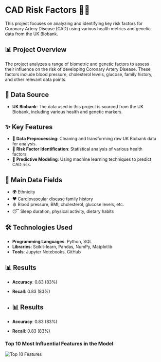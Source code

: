 # CAD Risk Factors 🏥💓

This project focuses on analyzing and identifying key risk factors for Coronary Artery Disease (CAD) using various health metrics and genetic data from the UK Biobank.

## 📊 Project Overview

The project analyzes a range of biometric and genetic factors to assess their influence on the risk of developing Coronary Artery Disease. These factors include blood pressure, cholesterol levels, glucose, family history, and other relevant data points.

## 📁 Data Source

- **UK Biobank**: The data used in this project is sourced from the UK Biobank, including various health and genetic markers.

## ✨ Key Features

- 🧹 **Data Preprocessing**: Cleaning and transforming raw UK Biobank data for analysis.
- 🧠 **Risk Factor Identification**: Statistical analysis of various health factors.
- 🔮 **Predictive Modeling**: Using machine learning techniques to predict CAD risk.

## 🔑 Main Data Fields

- 🌍 Ethnicity
- ❤️ Cardiovascular disease family history
- 🩸 Blood pressure, BMI, cholesterol, glucose levels, etc.
- 😴 Sleep duration, physical activity, dietary habits

## 🛠️ Technologies Used

- **Programming Languages**: Python, SQL
- **Libraries**: Scikit-learn, Pandas, NumPy, Matplotlib
- **Tools**: Jupyter Notebooks, GitHub

## 📊 Results

- **Accuracy**: 0.83 (83%)
- **Recall**: 0.83 (83%)

- ## 📊 Results

- **Accuracy**: 0.83 (83%)
- **Recall**: 0.83 (83%)

### Top 10 Most Influential Features in the Model

![Top 10 Features](images/Top_10_Features.png)
